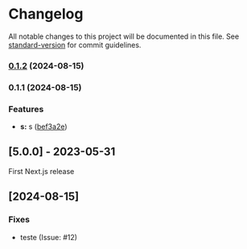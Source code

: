 # Changelog

All notable changes to this project will be documented in this file. See [standard-version](https://github.com/conventional-changelog/standard-version) for commit guidelines.

### [0.1.2](https://github.com/CassianoThurow/ui-forge/compare/v0.1.1...v0.1.2) (2024-08-15)

### 0.1.1 (2024-08-15)


### Features

* **s:** s ([bef3a2e](https://github.com/CassianoThurow/ui-forge/commit/bef3a2e8d85b71fee25e5b38c5bd9f5deb31f3fa))

## [5.0.0] - 2023-05-31

First Next.js release
## [2024-08-15]

### Fixes
- teste (Issue: #12)
